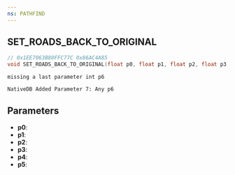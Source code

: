 ```yaml
---
ns: PATHFIND
---
```

## SET_ROADS_BACK_TO_ORIGINAL

```c
// 0x1EE7063B80FFC77C 0x86AC4A85
void SET_ROADS_BACK_TO_ORIGINAL(float p0, float p1, float p2, float p3, float p4, float p5);
```

```
missing a last parameter int p6  
```

```
NativeDB Added Parameter 7: Any p6
```

## Parameters
* **p0**: 
* **p1**: 
* **p2**: 
* **p3**: 
* **p4**: 
* **p5**: 

